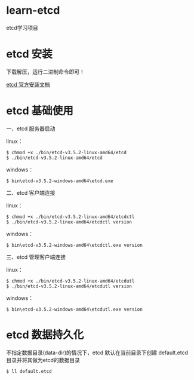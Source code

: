 # learn-etcd
etcd学习项目

# etcd 安装

下载解压，运行二进制命令即可！

[etcd 官方安装文档](https://etcd.io/docs/v3.5/install/)

# etcd 基础使用

一、etcd 服务器启动

linux：
```shell
$ chmod +x ./bin/etcd-v3.5.2-linux-amd64/etcd
$ ./bin/etcd-v3.5.2-linux-amd64/etcd
```

windows：
```shell
$ bin\etcd-v3.5.2-windows-amd64\etcd.exe
```

二、etcd 客户端连接

linux：
```shell
$ chmod +x ./bin/etcd-v3.5.2-linux-amd64/etcdctl
$ ./bin/etcd-v3.5.2-linux-amd64/etcdctl version
```

windows：
```shell
$ bin\etcd-v3.5.2-windows-amd64\etcdctl.exe version
```

三、etcd 管理客户端连接

linux：
```shell
$ chmod +x ./bin/etcd-v3.5.2-linux-amd64/etcdutl
$ ./bin/etcd-v3.5.2-linux-amd64/etcdutl version
```

windows：
```shell
$ bin\etcd-v3.5.2-windows-amd64\etcdutl.exe version
```

# etcd 数据持久化

不指定数据目录(data-dir)的情况下，etcd 默认在当前目录下创建 default.etcd 目录并将其做为etcd的数据目录
```shell
$ ll default.etcd
```
